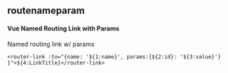 ## routenameparam
#### Vue Named Routing Link with Params
Named routing link w/ params
```
<router-link :to="{name: '${1:name}', params:{${2:id}: '${3:value}'} }">${4:LinkTitle}</router-link>
```